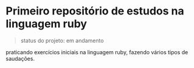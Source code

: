 # Primeiro repositório de estudos na linguagem ruby 

> status do projeto: em andamento

praticando exercícios iniciais na linguagem ruby, fazendo vários tipos de saudações. 